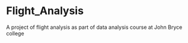 # Flight_Analysis
A project of flight analysis as part of data analysis course at John Bryce college
